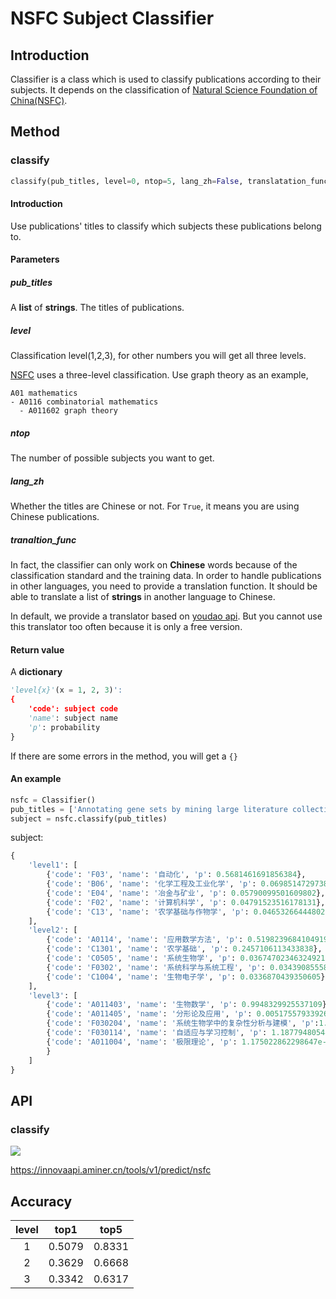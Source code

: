 # NSFC Subject Classifier

## Introduction

Classifier is a class which is used to classify publications according to their subjects. It depends on the classification of [Natural Science Foundation of China(NSFC)](http://www.nsfc.gov.cn/nsfc/cen/xmzn/2019xmzn/15/index.html). 

## Method

### classify

```python
classify(pub_titles, level=0, ntop=5, lang_zh=False, translatation_func=youdao_translate)
```
#### Introduction

Use publications' titles to classify which subjects these publications belong to.

#### Parameters

##### pub_titles

A **list** of **strings**. The titles of publications.

##### level

Classification level(1,2,3), for other numbers you will get all three levels.

[NSFC](http://www.nsfc.gov.cn/nsfc/cen/xmzn/2019xmzn/15/index.html) uses a three-level classification. Use graph theory as an example, 

```
A01 mathematics
- A0116 combinatorial mathematics
  - A011602 graph theory
```

##### ntop

The number of possible subjects you want to get.

##### lang_zh

Whether the titles are Chinese or not. For `True`, it means you are using Chinese publications.

##### tranaltion_func

In fact, the classifier can only work on **Chinese** words because of the classification standard and the training data. In order to handle publications in other languages, you need to provide a translation function.  It should be able to translate a list of **strings** in another language to Chinese.

In default, we provide a translator based on [youdao api](http://fanyi.youdao.com/).  But you cannot use this translator too often because it is only a free version. 

#### Return value

A **dictionary**

```python
'level{x}'(x = 1, 2, 3)':
{
    'code': subject code
    'name': subject name
    'p': probability
}
```

If there are some errors in the method, you will get a `{}`

#### An example

```python
nsfc = Classifier()
pub_titles = ['Annotating gene sets by mining large literature collections with protein networks.']
subject = nsfc.classify(pub_titles)
```

subject:

```python
{
    'level1': [
        {'code': 'F03', 'name': '自动化', 'p': 0.5681461691856384},
        {'code': 'B06', 'name': '化学工程及工业化学', 'p': 0.06985147297382355},
        {'code': 'E04', 'name': '冶金与矿业', 'p': 0.05790099501609802},
        {'code': 'F02', 'name': '计算机科学', 'p': 0.04791523516178131},
        {'code': 'C13', 'name': '农学基础与作物学', 'p': 0.04653266444802284}
    ], 
    'level2': [
        {'code': 'A0114', 'name': '应用数学方法', 'p': 0.5198239684104919},
        {'code': 'C1301', 'name': '农学基础', 'p': 0.2457106113433838},
        {'code': 'C0505', 'name': '系统生物学', 'p': 0.03674702346324921},
        {'code': 'F0302', 'name': '系统科学与系统工程', 'p': 0.034390855580568314},
        {'code': 'C1004', 'name': '生物电子学', 'p': 0.0336870439350605}
    ], 
    'level3': [
        {'code': 'A011403', 'name': '生物数学', 'p': 0.9948329925537109},
        {'code': 'A011405', 'name': '分形论及应用', 'p': 0.005175579339265823},
        {'code': 'F030204', 'name': '系统生物学中的复杂性分析与建模', 'p':1.471634732e-05},
        {'code': 'F030114', 'name': '自适应与学习控制', 'p': 1.187794805446174e-05},
        {'code': 'A011004', 'name': '极限理论', 'p': 1.175022862298647e-05
        }
    ]
}
```

## API

### classify

![](https://img.shields.io/badge/http-post-blue.svg)

https://innovaapi.aminer.cn/tools/v1/predict/nsfc

## Accuracy

| level |  top1  |  top5  |
| :---: | :----: | :----: |
|   1   | 0.5079 | 0.8331 |
|   2   | 0.3629 | 0.6668 |
|   3   | 0.3342 | 0.6317 |

